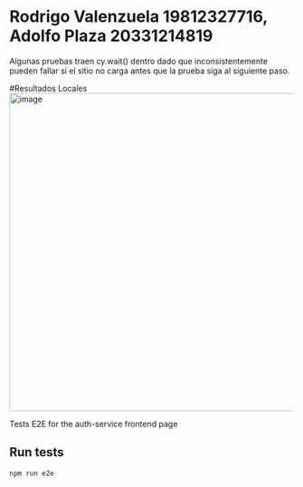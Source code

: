 # Rodrigo Valenzuela 19812327716, Adolfo Plaza 20331214819

Algunas pruebas traen cy.wait() dentro dado que inconsistentemente pueden fallar si el sitio no carga antes que la prueba siga al siguiente paso.

#Resultados Locales
<br>
<img width="561" alt="image" src="https://github.com/adolfo-7z/ev-3-pruebas-de-software/assets/30939648/9627c165-3480-47b8-aced-ae4c84a4d8e6">

Tests E2E for the auth-service frontend page

## Run tests

```
npm run e2e
```
